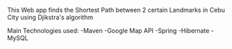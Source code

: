 This Web app finds the Shortest Path between 2 certain Landmarks in Cebu City using Djikstra's algorithm

Main Technologies used:
    -Maven
    -Google Map API
    -Spring
    -Hibernate
    -MySQL
